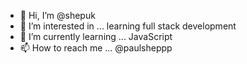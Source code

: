 - 👋 Hi, I’m @shepuk
- 👀 I’m interested in ... learning full stack development
- 🌱 I’m currently learning ... JavaScript
- 📫 How to reach me ... @paulsheppp

<!---
shepuk/shepuk is a ✨ special ✨ repository because its `README.md` (this file) appears on your GitHub profile.
You can click the Preview link to take a look at your changes.
--->
